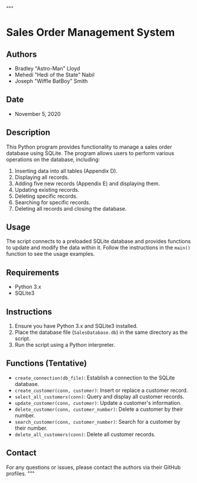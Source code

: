"""
# Sales Order Management System

## Authors
- Bradley "Astro-Man" Lloyd
- Mehedi "Hedi of the State" Nabil
- Joseph "Wiffle BatBoy" Smith

## Date
- November 5, 2020

## Description
This Python program provides functionality to manage a sales order database using SQLite. 
The program allows users to perform various operations on the database, including:
1. Inserting data into all tables (Appendix D).
2. Displaying all records.
3. Adding five new records (Appendix E) and displaying them.
4. Updating existing records.
5. Deleting specific records.
6. Searching for specific records.
7. Deleting all records and closing the database.

## Usage
The script connects to a preloaded SQLite database and provides functions to update and modify the data within it. 
Follow the instructions in the `main()` function to see the usage examples.

## Requirements
- Python 3.x
- SQLite3

## Instructions
1. Ensure you have Python 3.x and SQLite3 installed.
2. Place the database file (`SalesDatabase.db`) in the same directory as the script.
3. Run the script using a Python interpreter.

## Functions (Tentative)
- `create_connection(db_file)`: Establish a connection to the SQLite database.
- `create_customer(conn, customer)`: Insert or replace a customer record.
- `select_all_customers(conn)`: Query and display all customer records.
- `update_customer(conn, customer)`: Update a customer's information.
- `delete_customer(conn, customer_number)`: Delete a customer by their number.
- `search_customer(conn, customer_number)`: Search for a customer by their number.
- `delete_all_customers(conn)`: Delete all customer records.

## Contact
For any questions or issues, please contact the authors via their GitHub profiles.
"""
